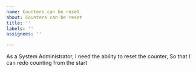 ```yaml
---
name: Counters can be reset
about: Counters can be reset
title: ''
labels: ''
assignees: ''

---
```


As a System Administrator, I need the ability to reset the counter, So that I can redo
counting from the start
